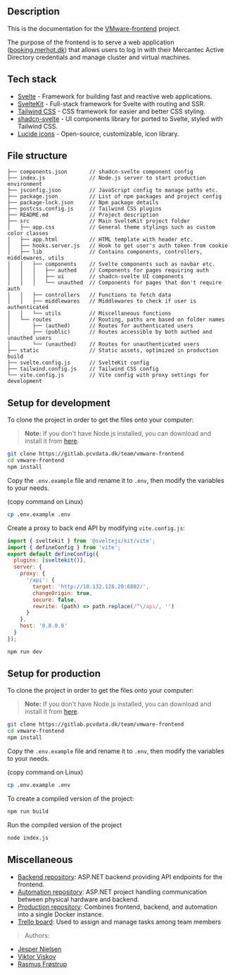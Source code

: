 ## Description
This is the documentation for the [VMware-frontend](https://gitlab.pcvdata.dk/team/vmware-frontend) project. 

The purpose of the frontend is to serve a web application ([booking.merhot.dk](https://booking.merhot.dk/)) that allows users to log in with their Mercantec Active Directory credentials and manage cluster and virtual machines.

## Tech stack
- [Svelte](https://svelte.dev/) - Framework for building fast and reactive web applications.
- [SvelteKit](https://kit.svelte.dev/) - Full-stack framework for Svelte with routing and SSR.
- [Tailwind CSS](https://tailwindcss.com/) - CSS framework for easier and better CSS styling.
- [shadcn-svelte](https://www.shadcn-svelte.com/) - UI components library for ported to Svelte, styled with Tailwind CSS.
- [Lucide icons](https://lucide.dev/) - Open-source, customizable, icon library.

## File structure
```
├── components.json       // shadcn-svelte component config
├── index.js              // Node.js server to start production environment
├── jsconfig.json         // JavaScript config to manage paths etc.
├── package.json          // List of npm packages and project config
├── package-lock.json     // Npm package details
├── postcss.config.js     // Tailwind CSS plugins
├── README.md             // Project description
├── src                   // Main SvelteKit project folder
│   ├── app.css           // General theme stylings such as custom color classes
│   ├── app.html          // HTML template with header etc.
│   ├── hooks.server.js   // Hook to get user's auth token from cookie
│   ├── lib               // Contains components, controllers, middlewares, utils
│   │   ├── components    // Svelte components such as navbar etc.
│   │   │   ├── authed    // Components for pages requiring auth
│   │   │   ├── ui        // shadcn-svelte UI components
│   │   │   └── unauthed  // Components for pages that don't require auth
│   │   ├── controllers   // Functions to fetch data
│   │   ├── middlewares   // Middlewares to check if user is authenticated
│   │   └── utils         // Miscellaneous functions
│   └── routes            // Routing, paths are based on folder names
│       ├── (authed)      // Routes for authenticated users
│       ├── (public)      // Routes accessible by both authed and unauthed users
│       └── (unauthed)    // Routes for unauthenticated users
├── static                // Static assets, optimized in production build
├── svelte.config.js      // SvelteKit config
├── tailwind.config.js    // Tailwind CSS config
└── vite.config.js        // Vite config with proxy settings for development
```

## Setup for development
To clone the project in order to get the files onto your computer:

> **Note:** If you don't have Node.js installed, you can download and install it from [here](https://nodejs.org/en/download/).

```bash
git clone https://gitlab.pcvdata.dk/team/vmware-frontend
cd vmware-frontend
npm install
```

Copy the `.env.example` file and rename it to `.env`, then modify the variables to your needs.

(copy command on Linux)
```bash
cp .env.example .env
```

Create a proxy to back end API by modifying `vite.config.js`:
```javascript
import { sveltekit } from '@sveltejs/kit/vite';
import { defineConfig } from 'vite';
export default defineConfig({
  plugins: [sveltekit()],
  server: {
    proxy: {
      '/api': {
        target: 'http://10.132.128.20:6002/',
        changeOrigin: true,
        secure: false,
        rewrite: (path) => path.replace(/^\/api/, '')
      }
    },
    host: '0.0.0.0'
  }
});
```

```bash
npm run dev
```

## Setup for production
To clone the project in order to get the files onto your computer:

> **Note:** If you don't have Node.js installed, you can download and install it from [here](https://nodejs.org/en/download/).

```bash
git clone https://gitlab.pcvdata.dk/team/vmware-frontend
cd vmware-frontend
npm install
```

Copy the `.env.example` file and rename it to `.env`, then modify the variables to your needs.

(copy command on Linux)
```bash
cp .env.example .env
```

To create a compiled version of the project:
```bash
npm run build
```

Run the compiled version of the project
```bash
node index.js
```

## Miscellaneous
- [Backend repository](https://gitlab.pcvdata.dk/team/vmware-backend): ASP.NET backend providing API endpoints for the frontend.
- [Automation repository](https://gitlab.pcvdata.dk/team/vmware-automation): ASP.NET project handling communication between physical hardware and backend.
- [Production repository](https://gitlab.pcvdata.dk/team/vmware-docker-compose): Combines frontend, backend, and automation into a single Docker instance.
- [Trello board](https://trello.com/invite/b/uiXM5dtg/ATTId46fe21fd956d78843f87807af9c4f368DBDB4D7/vmware-hosting): Used to assign and manage tasks among team members

> Authors:
- [Jesper Nielsen](mailto:jeni.skp@edu.mercantec.dk?subject=vmware-frontend)
- [Viktor Viskov](mailto:vikt3586@edu.mercantec.dk?subject=vmware-frontend)
- [Rasmus Frøstrup](mailto:rkfr.skp@edu.mercantec.dk?subject=vmware-frontend)
